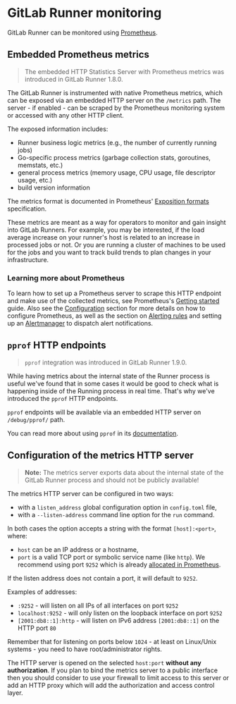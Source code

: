 # GitLab Runner monitoring

GitLab Runner can be monitored using [Prometheus].

## Embedded Prometheus metrics

> The embedded HTTP Statistics Server with Prometheus metrics was
introduced in GitLab Runner 1.8.0.

The GitLab Runner is instrumented with native Prometheus
metrics, which can be exposed via an embedded HTTP server on the `/metrics`
path. The server - if enabled - can be scraped by the Prometheus monitoring
system or accessed with any other HTTP client.

The exposed information includes:

- Runner business logic metrics (e.g., the number of currently running jobs)
- Go-specific process metrics (garbage collection stats, goroutines, memstats, etc.)
- general process metrics (memory usage, CPU usage, file descriptor usage, etc.)
- build version information

The metrics format is documented in Prometheus'
[Exposition formats](https://prometheus.io/docs/instrumenting/exposition_formats/)
specification.

These metrics are meant as a way for operators to monitor and gain insight into
GitLab Runners. For example, you may be interested, if the load average increase
on your runner's host is related to an increase in processed jobs or not. Or
you are running a cluster of machines to be used for the jobs and you want to
track build trends to plan changes in your infrastructure.

### Learning more about Prometheus

To learn how to set up a Prometheus server to scrape this HTTP endpoint and
make use of the collected metrics, see Prometheus's [Getting
started](https://prometheus.io/docs/prometheus/latest/getting_started/) guide. Also
see the [Configuration](https://prometheus.io/docs/prometheus/latest/configuration/configuration/)
section for more details on how to configure Prometheus, as well as the section
on [Alerting rules](https://prometheus.io/docs/prometheus/latest/configuration/alerting_rules/) and setting up
an [Alertmanager](https://prometheus.io/docs/alerting/alertmanager/) to
dispatch alert notifications.

## `pprof` HTTP endpoints

> `pprof` integration was introduced in GitLab Runner 1.9.0.

While having metrics about the internal state of the Runner process is useful
we've found that in some cases it would be good to check what is happening
inside of the Running process in real time. That's why we've introduced
the `pprof` HTTP endpoints.

`pprof` endpoints will be available via an embedded HTTP server on `/debug/pprof/`
path.

You can read more about using `pprof` in its [documentation][go-pprof].

## Configuration of the metrics HTTP server

> **Note:**
The metrics server exports data about the internal state of the
GitLab Runner process and should not be publicly available!

The metrics HTTP server can be configured in two ways:

- with a `listen_address` global configuration option in `config.toml` file,
- with a `--listen-address` command line option for the `run` command.

In both cases the option accepts a string with the format `[host]:<port>`,
where:

- `host` can be an IP address or a hostname,
- `port` is a valid TCP port or symbolic service name (like `http`). We recommend using port `9252` which is already [allocated in Prometheus](https://github.com/prometheus/prometheus/wiki/Default-port-allocations).

If the listen address does not contain a port, it will default to `9252`.

Examples of addresses:

- `:9252` - will listen on all IPs of all interfaces on port `9252`
- `localhost:9252` - will only listen on the loopback interface on port `9252`
- `[2001:db8::1]:http` - will listen on IPv6 address `[2001:db8::1]` on the HTTP port `80`

Remember that for listening on ports below `1024` - at least on Linux/Unix
systems - you need to have root/administrator rights.

The HTTP server is opened on the selected `host:port`
**without any authorization**. If you plan to bind the metrics server
to a public interface then you should consider to use your firewall to
limit access to this server or add an HTTP proxy which will add the
authorization and access control layer.

[go-pprof]: https://golang.org/pkg/net/http/pprof/
[prometheus]: https://prometheus.io
